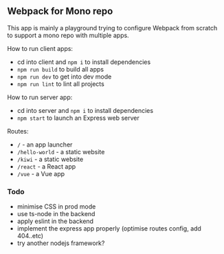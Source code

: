 ## Webpack for Mono repo

This app is mainly a playground trying to configure Webpack from scratch to support a mono repo with multiple apps.

How to run client apps:

- cd into client and `npm i` to install dependencies
- `npm run build` to build all apps
- `npm run dev` to get into dev mode
- `npm run lint` to lint all projects

How to run server app:

- cd into server and `npm i` to install dependencies
- `npm start` to launch an Express web server

Routes:

- `/` - an app launcher
- `/hello-world` - a static website
- `/kiwi` - a static website
- `/react` - a React app
- `/vue` - a Vue app

### Todo

- minimise CSS in prod mode
- use ts-node in the backend
- apply eslint in the backend
- implement the express app properly (optimise routes config, add 404..etc)
- try another nodejs framework?